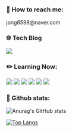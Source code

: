 <h3 align="left">📨 How to reach me:</h3> 
jong6598@naver.com

<h3 align="left">🌐 Tech Blog </h3> 
<a href='https://jong6598.tistory.com/' target='_blank'><img src="https://img.shields.io/badge/Tistory-000000?style=flat-square&logo=Tistory&logoColor=white"/></a>

<div>
<h3 align="left">✏️ Learning Now:</h3> 
<img src="https://img.shields.io/badge/javascript_ES6-F7DF1E?style=for-the-badge&logo=javascript&logoColor=black">
<img src="https://img.shields.io/badge/React.js-61DAFB?style=for-the-badge&logo=react&logoColor=white">
<img src="https://img.shields.io/badge/React_Query-FF4154?style=for-the-badge&logo=react query&logoColor=white">
<img src="https://img.shields.io/badge/TypeScript-007ACC?style=for-the-badge&logo=typescript&logoColor=white">
<img src="https://img.shields.io/badge/styled--components-DB7093?style=for-the-badge&logo=styled-components&logoColor=white">
<img src="https://img.shields.io/badge/tailwindcss-%2338B2AC.svg?style=for-the-badge&logo=tailwind-css&logoColor=white">


</div>


<h3 align="left">👀 Github stats:</h3> 

![Anurag's GitHub stats](https://github-readme-stats.vercel.app/api?username=jong6598&show_icons=true&theme=radical)

[![Top Langs](https://github-readme-stats.vercel.app/api/top-langs/?username=jong6598&layout=compact)](https://github.com/jong6598/github-readme-stats)
